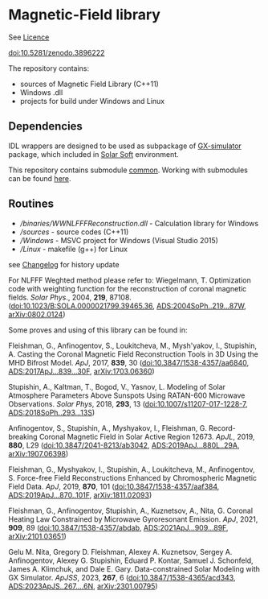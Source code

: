 # Magnetic-Field library

See [Licence](https://github.com/Alexey-Stupishin/Magnetic-Field_Library/blob/master/LICENCE.md)

[doi:10.5281/zenodo.3896222](https://zenodo.org/record/3896222)

The repository contains:
* sources of Magnetic Field Library (C++11)
* Windows .dll
* projects for build under Windows and Linux

## Dependencies
IDL wrappers are designed to be used as subpackage of [GX-simulator](https://github.com/Gelu-Nita/GX_SIMULATOR) package, which included in [Solar Soft](http://www.lmsal.com/solarsoft/sswdoc/sswdoc_jtop.html) environment.

This repository contains submodule [common](https://github.com/Alexey-Stupishin/Common). Working with submodules can be found [here](https://git-scm.com/book/en/v2/Git-Tools-Submodules).

## Routines
* _/binaries/WWNLFFFReconstruction.dll_ - Calculation library for Windows
* _/sources_ - source codes (C++11)
* _/Windows_ - MSVC project for Windows (Visual Studio 2015)
* _/Linux_ - makefile (g++) for Linux

see [Changelog](https://github.com/Alexey-Stupishin/Magnetic-Field_Library/blob/master/LICENCE.md) for history update

For NLFFF Weghted method please refer to:
Wiegelmann, T. Optimization code with weighting function for the reconstruction of coronal magnetic fields. _Solar Phys_., 2004, __219__, 87108. ([doi:10.1023/B:SOLA.0000021799.39465.36](https://link.springer.com/article/10.1023/B:SOLA.0000021799.39465.36), [ADS:2004SoPh..219...87W](https://ui.adsabs.harvard.edu/abs/2004SoPh..219...87W/abstract), [arXiv:0802.0124](https://arxiv.org/abs/0802.0124))

Some proves and using of this library can be found in:

Fleishman, G., Anfinogentov, S., Loukitcheva, M., Mysh'yakov, I., Stupishin, A. Casting the Coronal Magnetic Field Reconstruction Tools in 3D Using the MHD Bifrost Model. _ApJ_, 2017, __839__, 30 ([doi:10.3847/1538-4357/aa6840](https://iopscience.iop.org/article/10.3847/1538-4357/aa6840), [ADS:2017ApJ...839...30F](https://ui.adsabs.harvard.edu/abs/2017ApJ...839...30F/abstract), [arXiv:1703.06360](https://arxiv.org/abs/1703.06360))

Stupishin, A., Kaltman, T., Bogod, V., Yasnov, L. Modeling of Solar Atmosphere Parameters Above Sunspots Using RATAN-600 Microwave Observations. _Solar Phys_, 2018, __293__, 13 ([doi:10.1007/s11207-017-1228-7](https://link.springer.com/article/10.1007/s11207-017-1228-7), [ADS:2018SoPh..293...13S](https://ui.adsabs.harvard.edu/abs/2018SoPh..293...13S/abstract))

Anfinogentov, S., Stupishin, A., Myshyakov, I., Fleishman, G. Record-breaking Coronal Magnetic Field in Solar Active Region 12673. _ApJL_, 2019, __880__, L29 ([doi:10.3847/2041-8213/ab3042](https://iopscience.iop.org/article/10.3847/2041-8213/ab3042), [ADS:2019ApJ...880L..29A](https://ui.adsabs.harvard.edu/abs/2019ApJ...880L..29A/abstract), [arXiv:1907.06398](https://arxiv.org/abs/1907.06398))

Fleishman, G., Myshyakov, I., Stupishin, A., Loukitcheva, M., Anfinogentov, S. Force-free Field Reconstructions Enhanced by Chromospheric Magnetic Field Data. _ApJ_, 2019, __870__, 101 ([doi:10.3847/1538-4357/aaf384](https://iopscience.iop.org/article/10.3847/1538-4357/aaf384), [ADS:2019ApJ...870..101F](https://ui.adsabs.harvard.edu/abs/2019ApJ...870..101F/abstract), [arXiv:1811.02093](https://arxiv.org/abs/1811.02093))

Fleishman, G., Anfinogentov, Stupishin, A., Kuznetsov, A., Nita, G. Coronal Heating Law Constrained by Microwave Gyroresonant Emission. _ApJ_, 2021, __909__, 89 ([doi:10.3847/1538-4357/abdab](https://iopscience.iop.org/article/10.3847/1538-4357/abdab1), [ADS:2021ApJ...909...89F](https://ui.adsabs.harvard.edu/abs/2021ApJ...909...89F/abstract), [arXiv:2101.03651](https://arxiv.org/abs/2101.03651))

Gelu M. Nita, Gregory D. Fleishman, Alexey A. Kuznetsov, Sergey A. Anfinogentov, Alexey G. Stupishin, Eduard P. Kontar, Samuel J. Schonfeld, James A. Klimchuk, and Dale E. Gary. Data-constrained Solar Modeling with GX Simulator. _ApJSS_, 2023, __267__, 6 ([doi:10.3847/1538-4365/acd343](https://link.springer.com/article/10.1023/B:SOLA.0000021799.39465.36), [ADS:2023ApJS..267....6N](https://ui.adsabs.harvard.edu/abs/2023ApJS..267....6N/abstract), [arXiv:2301.00795](https://arxiv.org/abs/2301.00795))
